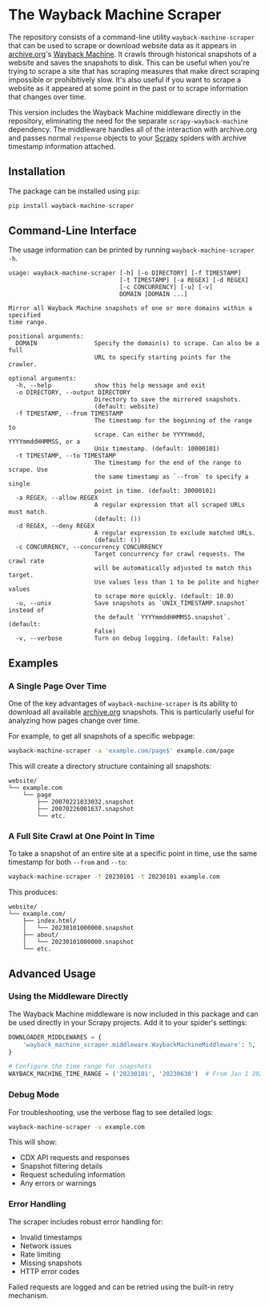 # The Wayback Machine Scraper

The repository consists of a command-line utility `wayback-machine-scraper` that can be used to scrape or download website data as it appears in [archive.org](http://archive.org)'s [Wayback Machine](https://archive.org/web/).
It crawls through historical snapshots of a website and saves the snapshots to disk.
This can be useful when you're trying to scrape a site that has scraping measures that make direct scraping impossible or prohibitively slow.
It's also useful if you want to scrape a website as it appeared at some point in the past or to scrape information that changes over time.

This version includes the Wayback Machine middleware directly in the repository, eliminating the need for the separate `scrapy-wayback-machine` dependency. The middleware handles all of the interaction with archive.org and passes normal `response` objects to your [Scrapy](https://scrapy.org) spiders with archive timestamp information attached.

## Installation

The package can be installed using `pip`:

```bash
pip install wayback-machine-scraper
```

## Command-Line Interface

The usage information can be printed by running `wayback-machine-scraper -h`.

```
usage: wayback-machine-scraper [-h] [-o DIRECTORY] [-f TIMESTAMP]
                               [-t TIMESTAMP] [-a REGEX] [-d REGEX]
                               [-c CONCURRENCY] [-u] [-v]
                               DOMAIN [DOMAIN ...]

Mirror all Wayback Machine snapshots of one or more domains within a specified
time range.

positional arguments:
  DOMAIN                Specify the domain(s) to scrape. Can also be a full
                        URL to specify starting points for the crawler.

optional arguments:
  -h, --help            show this help message and exit
  -o DIRECTORY, --output DIRECTORY
                        Directory to save the mirrored snapshots.
                        (default: website)
  -f TIMESTAMP, --from TIMESTAMP
                        The timestamp for the beginning of the range to
                        scrape. Can either be YYYYmmdd, YYYYmmddHHMMSS, or a
                        Unix timestamp. (default: 10000101)
  -t TIMESTAMP, --to TIMESTAMP
                        The timestamp for the end of the range to scrape. Use
                        the same timestamp as `--from` to specify a single
                        point in time. (default: 30000101)
  -a REGEX, --allow REGEX
                        A regular expression that all scraped URLs must match.
                        (default: ())
  -d REGEX, --deny REGEX
                        A regular expression to exclude matched URLs.
                        (default: ())
  -c CONCURRENCY, --concurrency CONCURRENCY
                        Target concurrency for crawl requests. The crawl rate
                        will be automatically adjusted to match this target.
                        Use values less than 1 to be polite and higher values 
                        to scrape more quickly. (default: 10.0)
  -u, --unix            Save snapshots as `UNIX_TIMESTAMP.snapshot` instead of
                        the default `YYYYmmddHHMMSS.snapshot`. (default:
                        False)
  -v, --verbose         Turn on debug logging. (default: False)
```

## Examples

### A Single Page Over Time

One of the key advantages of `wayback-machine-scraper` is its ability to download all available [archive.org](https://archive.org) snapshots. This is particularly useful for analyzing how pages change over time.

For example, to get all snapshots of a specific webpage:

```bash
wayback-machine-scraper -a 'example.com/page$' example.com/page
```

This will create a directory structure containing all snapshots:

```
website/
└── example.com
    └── page
        ├── 20070221033032.snapshot
        ├── 20070226001637.snapshot
        └── etc.
```

### A Full Site Crawl at One Point In Time

To take a snapshot of an entire site at a specific point in time, use the same timestamp for both `--from` and `--to`:

```bash
wayback-machine-scraper -f 20230101 -t 20230101 example.com
```

This produces:
```
website/
└── example.com/
    ├── index.html/
    │   └── 20230101000000.snapshot
    ├── about/
    │   └── 20230101000000.snapshot
    └── etc.
```

## Advanced Usage

### Using the Middleware Directly

The Wayback Machine middleware is now included in this package and can be used directly in your Scrapy projects. Add it to your spider's settings:

```python
DOWNLOADER_MIDDLEWARES = {
    'wayback_machine_scraper.middleware.WaybackMachineMiddleware': 5,
}

# Configure the time range for snapshots
WAYBACK_MACHINE_TIME_RANGE = ('20230101', '20230630')  # From Jan 1 2023 to June 30 2023
```

### Debug Mode

For troubleshooting, use the verbose flag to see detailed logs:

```bash
wayback-machine-scraper -v example.com
```

This will show:
- CDX API requests and responses
- Snapshot filtering details
- Request scheduling information
- Any errors or warnings

### Error Handling

The scraper includes robust error handling for:
- Invalid timestamps
- Network issues
- Rate limiting
- Missing snapshots
- HTTP error codes

Failed requests are logged and can be retried using the built-in retry mechanism.